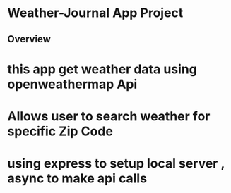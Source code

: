# Weather-Journal App Project

## Overview

# this app get weather data using openweathermap Api

# Allows user to search weather for specific Zip Code

# using express to setup local server , async to make api calls
